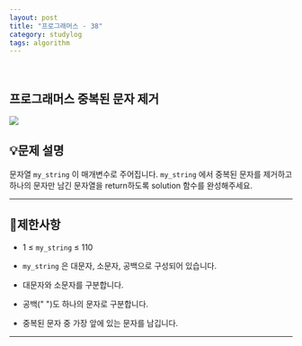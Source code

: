 ```yaml
---
layout: post
title: "프로그래머스 - 38"
category: studylog
tags: algorithm
---
```


<br>

## 프로그래머스 중복된 문자 제거


![](https://velog.velcdn.com/images/dlsdud9098/post/e1464da6-734f-4172-a5d3-8df73b71a328/image.png)
## 💡문제 설명
문자열 ```my_string```
이 매개변수로 주어집니다. ```my_string```
에서 중복된 문자를 제거하고 하나의 문자만 남긴 문자열을 return하도록 solution 함수를 완성해주세요.


---




## 🚫제한사항


* 1 ≤ ```my_string```
 ≤ 110




* ```my_string```
은 대문자, 소문자, 공백으로 구성되어 있습니다.




* 대문자와 소문자를 구분합니다.




* 공백(" ")도 하나의 문자로 구분합니다.




* 중복된 문자 중 가장 앞에 있는 문자를 남깁니다.




---




